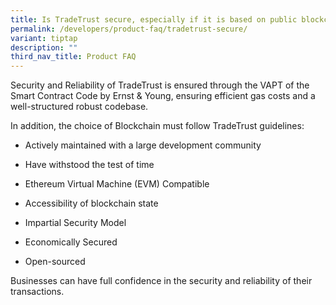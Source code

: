 ```yaml
---
title: Is TradeTrust secure, especially if it is based on public blockchain?
permalink: /developers/product-faq/tradetrust-secure/
variant: tiptap
description: ""
third_nav_title: Product FAQ
---
```

<p>Security and Reliability of TradeTrust is ensured through the VAPT of
the Smart Contract Code by Ernst &amp; Young, ensuring efficient gas costs
and a well-structured robust codebase.</p>
<p>In addition, the choice of Blockchain must follow TradeTrust guidelines:</p>
<ul data-tight="true" class="tight">
<li>
<p>Actively maintained with a large development community</p>
</li>
<li>
<p>Have withstood the test of time</p>
</li>
<li>
<p>Ethereum Virtual Machine (EVM) Compatible</p>
</li>
<li>
<p>Accessibility of blockchain state</p>
</li>
<li>
<p>Impartial Security Model</p>
</li>
<li>
<p>Economically Secured</p>
</li>
<li>
<p>Open-sourced</p>
</li>
</ul>
<p>Businesses can have full confidence in the security and reliability of
their transactions.</p>